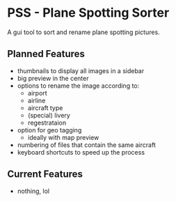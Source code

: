 # PSS - Plane Spotting Sorter
A gui tool to sort and rename plane spotting pictures.

## Planned Features

- thumbnails to display all images in a sidebar
- big preview in the center
- options to rename the image according to:
  - airport
  - airline
  - aircraft type
  - (special) livery
  - regestrataion
- option for geo tagging
  - ideally with map preview
- numbering of files that contain the same aircraft
- keyboard shortcuts to speed up the process

## Current Features

- nothing, lol

